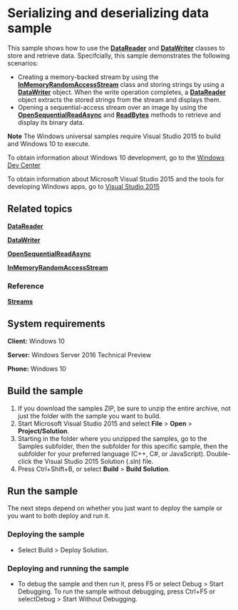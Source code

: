 <!--- 
    category: Data
  samplefwlink: http://go.microsoft.com/fwlink/p/?LinkId=620535&clcid=0x409
--->

# Serializing and deserializing data sample

This sample shows how to use the [**DataReader**](http://msdn.microsoft.com/library/windows/apps/br208119) and [**DataWriter**](http://msdn.microsoft.com/library/windows/apps/br208154) classes to store and retrieve data.  Specifcially, this sample demonstrates the following scenarios:

-   Creating a memory-backed stream by using the [**InMemoryRandomAccessStream**](http://msdn.microsoft.com/library/windows/apps/br241720) class and storing strings by using a [**DataWriter**](http://msdn.microsoft.com/library/windows/apps/br208154) object. When the write operation completes, a [**DataReader**](http://msdn.microsoft.com/library/windows/apps/br208119) object extracts the stored strings from the stream and displays them.
-   Opening a sequential-access stream over an image by using the [**OpenSequentialReadAsync**](http://msdn.microsoft.com/library/windows/apps/hh701853) and [**ReadBytes**](http://msdn.microsoft.com/library/windows/apps/br208139) methods to retrieve and display its binary data.

**Note** The Windows universal samples require Visual Studio 2015 to build and Windows 10 to execute.
 
To obtain information about Windows 10 development, go to the [Windows Dev Center](https://dev.windows.com)

To obtain information about Microsoft Visual Studio 2015 and the tools for developing Windows apps, go to [Visual Studio 2015](http://go.microsoft.com/fwlink/?LinkID=532422)

## Related topics

[**DataReader**](http://msdn.microsoft.com/library/windows/apps/br208119)

[**DataWriter**](http://msdn.microsoft.com/library/windows/apps/br208154)

[**OpenSequentialReadAsync**](http://msdn.microsoft.com/library/windows/apps/hh701853)

[**InMemoryRandomAccessStream**](http://msdn.microsoft.com/library/windows/apps/br241720)

### Reference

[**Streams**](http://msdn.microsoft.com/library/windows/apps/br241791)

## System requirements

**Client:** Windows 10

**Server:** Windows Server 2016 Technical Preview

**Phone:** Windows 10

## Build the sample

1. If you download the samples ZIP, be sure to unzip the entire archive, not just the folder with the sample you want to build. 
2. Start Microsoft Visual Studio 2015 and select **File** \> **Open** \> **Project/Solution**.
3. Starting in the folder where you unzipped the samples, go to the Samples subfolder, then the subfolder for this specific sample, then the subfolder for your preferred language (C++, C#, or JavaScript). Double-click the Visual Studio 2015 Solution (.sln) file.
4. Press Ctrl+Shift+B, or select **Build** \> **Build Solution**.

## Run the sample

The next steps depend on whether you just want to deploy the sample or you want to both deploy and run it.

### Deploying the sample

- Select Build > Deploy Solution. 

### Deploying and running the sample

- To debug the sample and then run it, press F5 or select Debug >  Start Debugging. To run the sample without debugging, press Ctrl+F5 or selectDebug > Start Without Debugging. 

